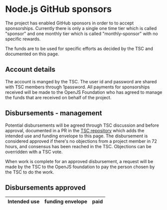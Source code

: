 # Node.js GitHub sponsors

The project has enabled GitHub sponsors in order to to accept
sponsorships. Currently there is only a single one time tier which is
called "sponsor" and one monthly tier which is called "monthly-sponsor"
with no specific rewards.

The funds are to be used for specific efforts as decided by the TSC and
documented on this page.

## Account details

The account is manged by the TSC. The user id and password
are shared with TSC members through 1password. All payments for
sponsorships received will be made to the OpenJS Foundation who has
agreed to manage the funds that are received on behalf of the project.

## Disbursements - management

Potential disbursements will be agreed through TSC discussion
and before approval, documented in a PR in the
[TSC repository](https://github.com/nodejs/TSC) which adds
the intended use and funding envelope to this page. The disbursement
is considered approved if there's no objections from a project member in 72 hours,
and consensus has been reached in the TSC. Objections can be overridden with a TSC vote.

When work is complete for an approved disbursement, a request will be
made by the TSC to the OpenJS foundation to pay the person chosen by
the TSC to do the work.

## Disbursements approved

| Intended use                             | funding envelope   | paid         |
|------------------------------------------|--------------------|--------------|
